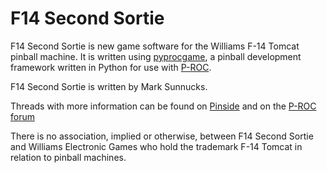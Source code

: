 # F14 Second Sortie

F14 Second Sortie is new game software for the Williams F-14 Tomcat pinball machine.
It is written using [pyprocgame](http://pyprocgame.pindev.org/), a pinball development framework written in Python for use with [P-ROC](http://pinballcontrollers.com).

F14 Second Sortie is written by Mark Sunnucks.  

Threads with more information can be found on [Pinside](http://pinside.com/pinball/forum/topic/f14-tomcat-second-sortie-information-and-on-going-development)
and on the [P-ROC forum](http://www.pinballcontrollers.com/forum/index.php?board=37.0)

There is no association, implied or otherwise, between F14 Second Sortie and Williams Electronic Games who hold the
trademark F-14 Tomcat in relation to pinball machines.


